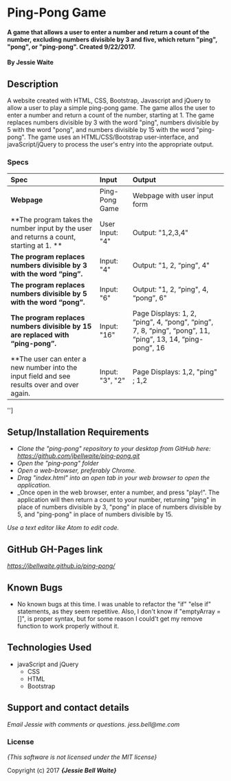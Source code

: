 # Ping-Pong Game

#### A game that allows a user to enter a number and return a count of the number, excluding numbers divisible by 3 and five, which return "ping", "pong", or "ping-pong". Created 9/22/2017.

#### By **Jessie Waite**

## Description

A website created with HTML, CSS, Bootstrap, Javascript and jQuery to allow a user to play a simple ping-pong game. The game allos the user to enter a number and return a count of the number, starting at 1. The game replaces numbers divisible by 3 with the word "ping", numbers divisible by 5 with the word "pong", and numbers divisible by 15 with the word "ping-pong". The game uses an HTML/CSS/Bootstrap user-interface, and javaScript/jQuery to process the user's entry into the appropriate output.


### Specs
| Spec | Input | Output |
| :-------------     | :------------- | :------------- |
| **Webpage** | Ping-Pong Game | Webpage with user input form |
| **The program takes the number input by the user and returns a count, starting at 1. **| User Input: "4" | Output: "1,2,3,4" |
| **The program replaces numbers divisible by 3 with the word “ping”.**| Input: "4" | Output: "1, 2, “ping”, 4" |
| **The program replaces numbers divisible by 5 with the word “pong”.** | Input: "6" | Output: "1, 2, “ping", 4, “pong”, 6" |
| **The program replaces numbers divisible by 15 are replaced with “ping-pong”.**| Input: "16" | Page Displays: 1, 2, “ping”, 4, “pong”, “ping”, 7, 8, “ping”, “pong”, 11, “ping”, 13, 14, 	“ping-pong”, 16|
| **The user can enter a new number into the input field and see results over and over again.| Input: "3", "2" | Page Displays: 1,2, "ping" ; 1,2 |[[]
'']

## Setup/Installation Requirements

* _Clone the "ping-pong" repository to your desktop from GitHub here: https://github.com/jbellwaite/ping-pong.git_
* _Open the "ping-pong" folder_
* _Open a web-browser, preferably Chrome._
* _Drag "index.html" into an open tab in your web browser to open the application._
* _Once open in the web browser, enter a number, and press "play!". The application will then return a count to your number, returning "ping" in place of numbers divisible by 3, "pong" in place of numbers divisible by 5, and "ping-pong" in place of numbers divisible by 15.

_Use a text editor like Atom to edit code._

## GitHub GH-Pages link
_https://jbellwaite.github.io/ping-pong/_

## Known Bugs
* No known bugs at this time. I was unable to refactor the "if" "else if" statements, as they seem repetitive. Also, I don't know if "emptyArray = []", is proper syntax, but for some reason I could't get my remove function to work properly without it.

## Technologies Used
* javaScript and jQuery
  * CSS
  * HTML
  * Bootstrap

## Support and contact details

_Email Jessie with comments or questions._
_jess.bell@me.com_

### License

*{This software is not licensed under the MIT license}*

Copyright (c) 2017 **_{Jessie Bell Waite}_**
